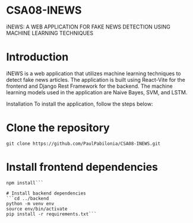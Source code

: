 # CSA08-INEWS
iNEWS: A WEB APPLICATION FOR FAKE NEWS DETECTION USING MACHINE LEARNING TECHNIQUES

# Introduction
iNEWS is a web application that utilizes machine learning techniques to detect fake news articles. The application is built using React-Vite for the frontend and Django Rest Framework for the backend. The machine learning models used in the application are Naive Bayes, SVM, and LSTM.

Installation
To install the application, follow the steps below:

# Clone the repository
```git clone https://github.com/PaulPabilonia/CSA08-INEWS.git```

# Install frontend dependencies
```cd frontend
npm install```

# Install backend dependencies
```cd ../backend
python -m venv env
source env/bin/activate
pip install -r requirements.txt```


